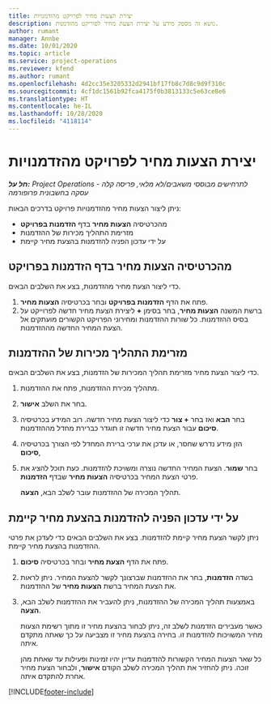 ```yaml
---
title: יצירת הצעות מחיר לפרויקט מהזדמנויות
description: נושא זה מספק מידע על יצירת הצעת מחיר לפוריקט מהזדמנות.
author: rumant
manager: Annbe
ms.date: 10/01/2020
ms.topic: article
ms.service: project-operations
ms.reviewer: kfend
ms.author: rumant
ms.openlocfilehash: 4d2cc35e3205332d2941bf17fb8c7d8c9d9f310c
ms.sourcegitcommit: 4cf1dc1561b92fca4175f0b3813133c5e63ce8e6
ms.translationtype: HT
ms.contentlocale: he-IL
ms.lasthandoff: 10/28/2020
ms.locfileid: "4118114"
---
```

# <a name="create-project-quotes-from-opportunities"></a>יצירת הצעות מחיר לפרויקט מהזדמנויות

_**חל על:** Project Operations לתרחישים מבוססי משאבים/לא מלאי, פריסה קלה - עסקה בחשבונית פרופורמה_

ניתן ליצור הצעות מחיר מהזדמנויות פרויקט בדרכים הבאות:

- מהכרטיסיה **הצעות מחיר** בדף **הזדמנות בפרויקט**
- מזרימת התהליך מכירות של ההזדמנות
- על ידי עדכון הפניה להזדמנות בהצעת מחיר קיימת

## <a name="from-the-quotes-tab-of-the-project-opportunity-page"></a>מהכרטיסיה הצעות מחיר בדף הזדמנות בפרויקט

כדי ליצור הצעת מחיר מהזדמנות, בצע את השלבים הבאים.

1. פתח את הדף **הזדמנות בפרויקט** ובחר בכרטיסיה **הצעות מחיר**. 
2. ברשת המשנה **הצעות מחיר**, בחר בסימן **+** ליצירת הצעת מחיר חדשה לפרוייקט על בסיס ההזדמנות. כל שורות ההזדמנות ומחירוני הפרויקט הקשורים מועתקים אל הצעת המחיר החדשה מההזדמנות.

## <a name="from-the-opportunity-sales-process-flow"></a>מזרימת התהליך מכירות של ההזדמנות

כדי ליצור הצעת מחיר מזרימת תהליך המכירות של הזדמנות, בצע את השלבים הבאים.

1. מתהליך מכירת ההזדמנות, פתח את ההזדמנות.
2. בחר את השלב **אישור**. 
3. בחר **הבא** ואז בחר **+ צור** כדי ליצור הצעת מחיר חדשה. רוב המידע בכרטיסיה **סיכום** עבור הצעת מחיר חדשה זו תוגדר כברירת מחדל מההזדמנות. 
4. הזן מידע נדרש שחסר, או עדכן את ערכי ברירת המחדל לפי הצורך בכרטיסיה **סיכום**,
5. בחר **שמור**. הצעת המחיר החדשה נוצרה ומשויכת להזדמנות. כעת תוכל להציג את פרטי הצעת המחיר בכרטיסיה **הצעות מחיר** שבדף **הזדמנות**. 

   תהליך המכירה של ההזדמנות עובר לשלב הבא, **הצעה**.


## <a name="by-updating-the-opportunity-reference-on-an-existing-quote"></a>על ידי עדכון הפניה להזדמנות בהצעת מחיר קיימת

ניתן לקשר הצעת מחיר קיימת להזדמנות. בצע את השלבים הבאים כדי לעדכן את פרטי ההזדמנות בהצעת מחיר קיימת.

1. פתח את הדף **הצעת מחיר** ובחר בכרטיסיה **סיכום**.
2. בשדה **הזדמנות**, בחר את ההזדמנות שברצונך לקשר להצעת המחיר. ניתן לראות את הצעת המחיר ברשת **הצעות מחיר** של ההזדמנות. 
3. באמצעות תהליך המכירה של ההזדמנות, ניתן להעביר את ההזדמנות לשלב הבא, **הצעה**. 

   כאשר מעבירים הזדמנות לשלב זה, ניתן לבחור בהצעת מחיר זו מתוך רשימת הצעות מחיר המשויכות להזדמנות זו. בחירה בהצעת מחיר זו מצביעה על כך שאתה מתקדם איתה.

   כל שאר הצעות המחיר הקשורות להזדמנות עדיין יהיו זמינות ופעילות עד שאחת מהן זוכה. ניתן להחזיר את תהליך המכירה לשלב הקודם **אישור**, ולבחור הצעת מחיר אחרת להתקדם איתה.


[!INCLUDE[footer-include](../includes/footer-banner.md)]